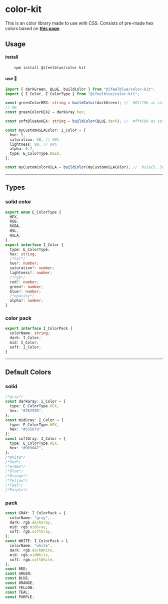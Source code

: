 # color-kit

This is an color library made to use with CSS.
Consists of pre-made hex colors based on <strong>[this page](https://dribbble.com/shots/6456667-Core-Design-System-01-Color-Dark-Theme)</strong>.

## Usage

#### install

```
    npm install @ifeelblue/color-kit
```

#### use :monocle_face:

```typescript
import { darkGreen, BLUE, buildColor } from "@ifeelblue/color-kit";
import { I_Color, E_ColorType } from "@ifeelblue/color-kit";

const greenColorHEX: string = buildColor(darkGreen); //  #01ff9b as string
// OR
const greenColorHEX2 = darkGray.hex;

const softBlueAsHEX: string = buildColor(BLUE.dark); //  #ff4580 as string

const myCustomHSLAColor: I_Color = {
  hue: 5,
  saturation: 50, // 50%
  lightness: 88, // 88%
  alpha: 0.7,
  type: E_ColorType.HSLA,
};

const myCustomColorHSLA = buildColor(myCustomHSLAColor); //  hsla(5, 50%, 88%, 0.7) as string
```

<hr />

## Types

### solid color

```typescript
export enum E_ColorType {
  HEX,
  RGB,
  RGBA,
  HSL,
  HSLA,
}
export interface I_Color {
  type: E_ColorType;
  hex: string;
  /*hsl*/
  hue?: number;
  saturation?: number;
  lightness?: number;
  /*rgb*/
  red?: number;
  green?: number;
  blue?: number;
  /*opacity*/
  alpha?: number;
}
```

### color pack

```typescript
export interface I_ColorPack {
  colorName: string;
  dark: I_Color;
  mid: I_Color;
  soft: I_Color;
}
```

<hr />

## Default Colors

### solid

```typescript
/*gray*/
const darkGray: I_Color = {
  type: E_ColorType.HEX,
  hex: "#28293D",
};
const midGray: I_Color = {
  type: E_ColorType.HEX,
  hex: "#555870",
};
const softGray: I_Color = {
  type: E_ColorType.HEX,
  hex: "#9090A7",
};
/*White*/
/*Red*/
/*Green*/
/*Blue*/
/*Orange*/
/*Yellow*/
/*Teal*/
/*Purple*/
```

### pack

```typescript
const GRAY: I_ColorPack = {
  colorName: "gray",
  dark: rgb.darkGray,
  mid: rgb.midGray,
  soft: rgb.softGray,
};
const WHITE: I_ColorPack = {
  colorName: "white",
  dark: rgb.darkWhite,
  mid: rgb.midWhite,
  soft: rgb.softWhite,
};
const RED;
const GREEN;
const BLUE;
const ORANGE;
const YELLOW;
const TEAL;
const PURPLE;
```
